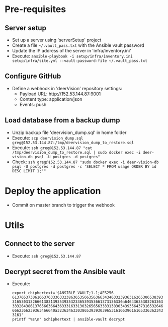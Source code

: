 # Pre-requisites
## Server setup
* Set up a server using 'serverSetup' project
* Create a file `~/.vault_pass.txt` with the Ansible vault password
* Update the IP address of the server in 'infra/inventory.ini'
* Execute: `ansible-playbook -i setup/infra/inventory.ini setup/infra/site.yml --vault-password-file ~/.vault_pass.txt`

## Configure GitHub
* Define a webhook in 'deerVision' repository settings:
  * Payload URL: http://152.53.144.87:9001
  * Content type: application/json
  * Events: push

## Load database from a backup dump
* Unzip backup file 'deervision_dump.sql' in home folder
* Execute: `scp deervision_dump.sql greg@152.53.144.87:/tmp/deervision_dump_to_restore.sql`
* Execute: `ssh greg@152.53.144.87 "cat /tmp/deervision_dump_to_restore.sql | sudo docker exec -i deer-vision-db psql -U postgres -d postgres"`
* Check: `ssh greg@152.53.144.87 "sudo docker exec -i deer-vision-db psql -U postgres -d postgres -c 'SELECT * FROM usage ORDER BY id DESC LIMIT 1;'"`

# Deploy the application
* Commit on master branch to trigger the webhook

# Utils
## Connect to the server
* Execute: `ssh greg@152.53.144.87`

## Decrypt secret from the Ansible vault
* Execute:
    ```
    export chiphertext='$ANSIBLE_VAULT;1.1;AES256
    61376537306166376333633238636535663563663434633239363162653065383934326362393365
    3165303132666138313935393532336539353661373136330a646436353032633631383134323137
    33326438613765663664363331633130326565633331383034393564373165326462613861393232
    6662366239363466640a323634633038653939303965316166396161653363623437313531333535
    3161'
    printf "%s\n" $chiphertext | ansible-vault decrypt
    ````